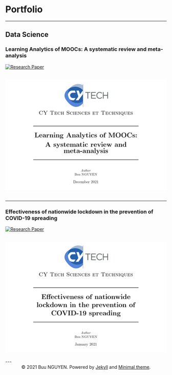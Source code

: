 # Portfolio
---
## Data Science

### Learning Analytics of MOOCs: A systematic review and meta-analysis

[![Research Paper](https://img.shields.io/badge/PDF-Research_Paper-blue?logo=adobe-acrobat-reader&logoColor=white)](assets/files/Learning_Analytics_of_MOOCs.pdf)

<br>
<center><img src="assets/img/Learning_Analytics_of_MOOCs.jpg"/></center>
<br>

---
### Effectiveness of nationwide lockdown in the prevention of COVID-19 spreading

[![Research Paper](https://img.shields.io/badge/PDF-Research_Paper-blue?logo=adobe-acrobat-reader&logoColor=white)](assets/files/Effectiveness_of_nationwide_lockdown_in_the_prevention_of_COVID_19_spreading.pdf)

<br>
<center><img src="assets/img/Effectiveness_of_nationwide_lockdown_in_the_prevention_of_COVID_19_spreading.jpg"/></center>
<br>
---
<center>© 2021 Buu NGUYEN. Powered by <a href="https://jekyllrb.com/">Jekyll</a> and <a href="https://pages-themes.github.io/minimal/">Minimal theme</a>.</center>
